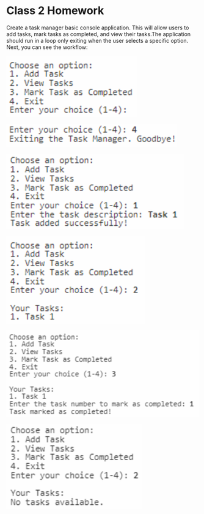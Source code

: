# Class 2 Homework

Create a task manager basic console application.
This will allow users to add tasks, mark tasks as completed, and view their tasks.The application should run in a loop only exiting when the user selects a specific option.
Next, you can see the workflow:

![Alt text](./img/image.png)


![Alt text](./img/image-1.png)


![Alt text](./img/image-2.png)

![Alt text](./img/image-3.png)


![Alt text](./img/image-4.png)


![Alt text](./img/image-5.png)